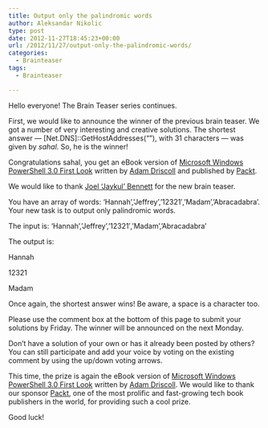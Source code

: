 ```yaml
---
title: Output only the palindromic words
author: Aleksandar Nikolic
type: post
date: 2012-11-27T18:45:23+00:00
url: /2012/11/27/output-only-the-palindromic-words/
categories:
  - Brainteaser
tags:
  - Brainteaser

---
```

Hello everyone! The Brain Teaser series continues.

First, we would like to announce the winner of the previous brain teaser. We got a number of very interesting and creative solutions. The shortest answer — [Net.DNS]::GetHostAddresses(&#8220;&#8221;), with 31 characters — was given by _sahal_. So, he is the winner!

Congratulations sahal, you get an eBook version of <a href="http://www.packtpub.com/microsoft-windows-powershell-3-0-firstlook/book" target="_blank">Microsoft Windows PowerShell 3.0 First Look</a> written by <a href="http://csharpening.net/" target="_blank">Adam Driscoll</a> and published by <a href="http://www.packtpub.com/" target="_blank">Packt</a>.

We would like to thank <a href="http://huddledmasses.org/" target="_blank">Joel &#8216;Jaykul&#8217; Bennett</a> for the new brain teaser.

You have an array of words: &#8216;Hannah&#8217;,&#8217;Jeffrey&#8217;,&#8217;12321&#8242;,&#8217;Madam&#8217;,&#8217;Abracadabra&#8217;. Your new task is to output only palindromic words.

The input is: &#8216;Hannah&#8217;,&#8217;Jeffrey&#8217;,&#8217;12321&#8242;,&#8217;Madam&#8217;,&#8217;Abracadabra&#8217;

The output is:

Hannah

12321

Madam

Once again, the shortest answer wins! Be aware, a space is a character too.

Please use the comment box at the bottom of this page to submit your solutions by Friday. The winner will be announced on the next Monday.

Don’t have a solution of your own or has it already been posted by others? You can still participate and add your voice by voting on the existing comment by using the up/down voting arrows.

This time, the prize is again the eBook version of <a href="http://www.packtpub.com/microsoft-windows-powershell-3-0-firstlook/book" target="_blank">Microsoft Windows PowerShell 3.0 First Look</a> written by <a href="http://csharpening.net/" target="_blank">Adam Driscoll</a>. We would like to thank our sponsor <a href="http://www.packtpub.com/" target="_blank">Packt</a>, one of the most prolific and fast-growing tech book publishers in the world, for providing such a cool prize.

Good luck!